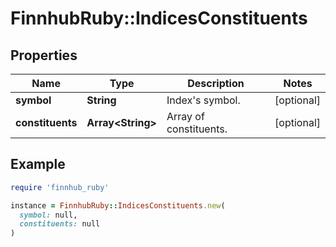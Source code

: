 # FinnhubRuby::IndicesConstituents

## Properties

| Name | Type | Description | Notes |
| ---- | ---- | ----------- | ----- |
| **symbol** | **String** | Index&#39;s symbol. | [optional] |
| **constituents** | **Array&lt;String&gt;** | Array of constituents. | [optional] |

## Example

```ruby
require 'finnhub_ruby'

instance = FinnhubRuby::IndicesConstituents.new(
  symbol: null,
  constituents: null
)
```

